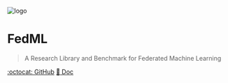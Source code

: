 ![logo](https://hahack-1253537070.cos.ap-chengdu.myqcloud.com/uPic/68619812.png)

# FedML

> A Research Library and Benchmark for Federated Machine Learning

[:octocat: GitHub](https://github.com/wzpan/wukong-robot/)
[:green_book: Doc](/intro)
